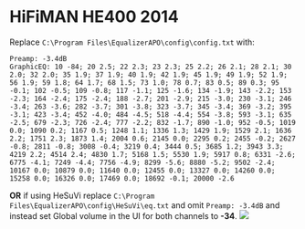 # HiFiMAN HE400 2014
Replace `C:\Program Files\EqualizerAPO\config\config.txt` with:
```
Preamp: -3.4dB
GraphicEQ: 10 -84; 20 2.5; 22 2.3; 23 2.3; 25 2.2; 26 2.1; 28 2.1; 30 2.0; 32 2.0; 35 1.9; 37 1.9; 40 1.9; 42 1.9; 45 1.9; 49 1.9; 52 1.9; 56 1.9; 59 1.8; 64 1.7; 68 1.5; 73 1.0; 78 0.7; 83 0.5; 89 0.3; 95 -0.1; 102 -0.5; 109 -0.8; 117 -1.1; 125 -1.6; 134 -1.9; 143 -2.2; 153 -2.3; 164 -2.4; 175 -2.4; 188 -2.7; 201 -2.9; 215 -3.0; 230 -3.1; 246 -3.4; 263 -3.6; 282 -3.7; 301 -3.8; 323 -3.7; 345 -3.4; 369 -3.2; 395 -3.1; 423 -3.4; 452 -4.0; 484 -4.5; 518 -4.4; 554 -3.8; 593 -3.1; 635 -2.5; 679 -2.3; 726 -2.4; 777 -2.2; 832 -1.7; 890 -1.0; 952 -0.5; 1019 0.0; 1090 0.2; 1167 0.5; 1248 1.1; 1336 1.3; 1429 1.9; 1529 2.1; 1636 2.2; 1751 2.3; 1873 1.4; 2004 0.6; 2145 0.0; 2295 0.2; 2455 -0.2; 2627 -0.8; 2811 -0.8; 3008 -0.4; 3219 0.4; 3444 0.5; 3685 1.2; 3943 3.3; 4219 2.2; 4514 2.4; 4830 1.7; 5168 1.5; 5530 1.9; 5917 0.8; 6331 -2.6; 6775 -4.1; 7249 -4.4; 7756 -4.9; 8299 -5.6; 8880 -5.2; 9502 -2.4; 10167 0.0; 10879 0.0; 11640 0.0; 12455 0.0; 13327 0.0; 14260 0.0; 15258 0.0; 16326 0.0; 17469 0.0; 18692 -0.1; 20000 -2.6
```
**OR** if using HeSuVi replace `C:\Program Files\EqualizerAPO\config\HeSuVi\eq.txt` and omit `Preamp: -3.4dB` and instead set Global volume in the UI for both channels to **-34**.
![](https://raw.githubusercontent.com/jaakkopasanen/AutoEq/master/results/Innerfidelity%202017/innerfidelity/onear/HiFiMAN%20HE400%202014/HiFiMAN%20HE400%202014.png)